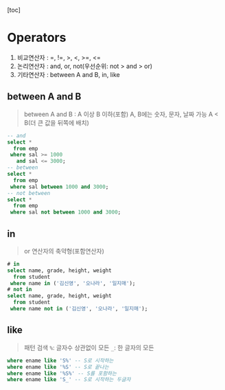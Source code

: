 [toc]

# Operators

1) 비교연산자 : =, !=, >, <, >=, <=
2) 논리연산자 : and, or, not(우선순위: not > and > or)
3) 기타연산자 : between A and B, in, like

## between A and B

> between A and B : A 이상 B 이하(포함)
> A, B에는 숫자, 문자, 날짜 가능
> A < B(더 큰 값을 뒤쪽에 배치)

```sql
-- and
select *
  from emp
 where sal >= 1000
   and sal <= 3000;
-- between
select *
  from emp
 where sal between 1000 and 3000;
-- not between
select *
  from emp
 where sal not between 1000 and 3000;
```

## in

> or 연산자의 축약형(포함연산자)

```sql
# in
select name, grade, height, weight
  from student
 where name in ('김신영', '오나라', '일지매');
# not in
select name, grade, height, weight
  from student
 where name not in ('김신영', '오나라', '일지매');
```

## like

> 패턴 검색
> `%`: 글자수 상관없이 모든
> `_`: 한 글자의 모든

```sql
where ename like 'S%' -- S로 시작하는
where ename like '%S' -- S로 끝나는
where ename like '%S%' -- S를 포함하는
where ename like 'S_' -- S로 시작하는 두글자
```

